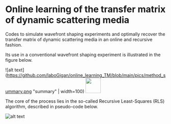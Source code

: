 # Online learning of the transfer matrix of dynamic scattering media
Codes to simulate wavefront shaping experiments and optimally recover the transfer matrix of dynamic scattering media in an online and recursive fashion.

Its use in a conventional wavefront shaping experiment is illustrated in the figure below.


![alt text](https://github.com/laboGigan/online_learning_TM/blob/main/pics/method_summary.png "summary" | width=100)
<img src="https://github.com/favicon.ico](https://github.com/laboGigan/online_learning_TM/blob/main/pics/method_summary.png" width="48">


The core of the process lies in the so-called Recursive Least-Squares (RLS) algorithm, described in pseudo-code below.


![alt text](https://github.com/laboGigan/online_learning_TM/blob/main/pics/algo.png "summary")
